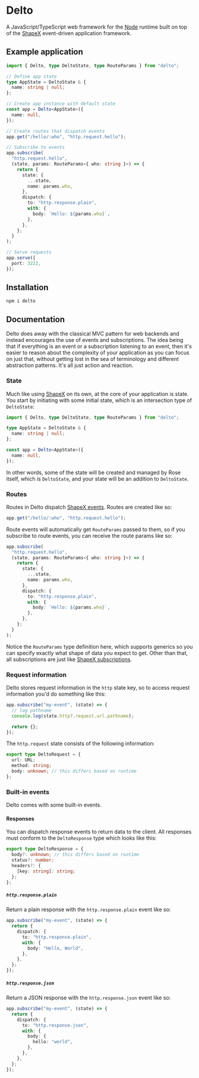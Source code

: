 # Delto

A JavaScript/TypeScript web framework for the [Node](https://nodejs.org) runtime built on top of the [ShapeX](https://github.com/tryshapex/shapex) event-driven application framework.

## Example application

```typescript
import { Delto, type DeltoState, type RouteParams } from "delto";

// Define app state
type AppState = DeltoState & {
  name: string | null;
};

// Create app instance with default state
const app = Delto<AppState>({
  name: null,
});

// Create routes that dispatch events
app.get("/hello/:who", "http.request.hello");

// Subscribe to events
app.subscribe(
  "http.request.hello",
  (state, params: RouteParams<{ who: string }>) => {
    return {
      state: {
        ...state,
        name: params.who,
      },
      dispatch: {
        to: "http.response.plain",
        with: {
          body: `Hello: ${params.who}`,
        },
      },
    };
  }
);

// Serve requests
app.serve({
  port: 3222,
});
```

## Installation

```shell
npm i delto
```

## Documentation

Delto does away with the classical MVC pattern for web backends and instead encourages the use of events and subscriptions. The idea being that if everything is an event or a subscription listening to an event, then it's easier to reason about the complexity of your application as you can focus on just that, without getting lost in the sea of terminology and different abstraction patterns. It's all just action and reaction.

### State

Much like using [ShapeX](https://github.com/tryshapex/shapex) on its own, at the core of your application is state. You start by initiating with some initial state, which is an intersection type of `DeltoState`:

```typescript
import { Delto, type DeltoState, type RouteParams } from "delto";

type AppState = DeltoState & {
  name: string | null;
};

const app = Delto<AppState>({
  name: null,
});
```

In other words, some of the state will be created and managed by Rose itself, which is `DeltoState`, and your state will be an addition to `DeltoState`.

### Routes

Routes in Delto dispatch [ShapeX events](https://github.com/tryshapex/shapex?tab=readme-ov-file#events). Routes are created like so:

```typescript
app.get("/hello/:who", "http.request.hello");
```

Route events will automatically get `RouteParams` passed to them, so if you subscribe to route events, you can receive the route params like so:

```typescript
app.subscribe(
  "http.request.hello",
  (state, params: RouteParams<{ who: string }>) => {
    return {
      state: {
        ...state,
        name: params.who,
      },
      dispatch: {
        to: "http.response.plain",
        with: {
          body: `Hello: ${params.who}`,
        },
      },
    };
  }
);
```

Notice the `RouteParams` type definition here, which supports generics so you can specify exactly what shape of data you expect to get. Other than that, all subscriptions are just like [ShapeX subscriptions](https://github.com/tryshapex/shapex?tab=readme-ov-file#subscriptions).

### Request information

Delto stores request information in the `http` state key, so to access request information you'd do something like this:

```typescript
app.subscribe("my-event", (state) => {
  // log pathname
  console.log(state.http?.request.url.pathname);

  return {};
});
```

The `http.request` state consists of the following information:

```typescript
export type DeltoRequest = {
  url: URL;
  method: string;
  body: unknown; // this differs based on runtime
};
```

### Built-in events

Delto comes with some built-in events.

#### Responses

You can dispatch response events to return data to the client. All responses must conform to the `DeltoResponse` type which looks like this:

```typescript
export type DeltoResponse = {
  body?: unknown; // this differs based on runtime
  status?: number;
  headers?: {
    [key: string]: string;
  };
};
```

##### `http.response.plain`

Return a plain response with the `http.response.plain` event like so:

```typescript
app.subscribe("my-event", (state) => {
  return {
    dispatch: {
      to: "http.response.plain",
      with: {
        body: "Hello, World",
      },
    },
  };
});
```

##### `http.response.json`

Return a JSON response with the `http.response.json` event like so:

```typescript
app.subscribe("my-event", (state) => {
  return {
    dispatch: {
      to: "http.response.json",
      with: {
        body: {
          hello: "world",
        },
      },
    },
  };
});
```
